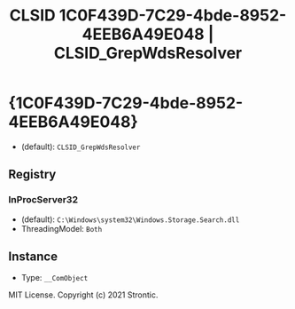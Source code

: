 ﻿---
title: "CLSID 1C0F439D-7C29-4bde-8952-4EEB6A49E048 | CLSID_GrepWdsResolver"
excerpt: What is COM-Object CLSID 1C0F439D-7C29-4bde-8952-4EEB6A49E048?
---

# {1C0F439D-7C29-4bde-8952-4EEB6A49E048}

* (default): `CLSID_GrepWdsResolver`

## Registry


### InProcServer32

* (default): `C:\Windows\system32\Windows.Storage.Search.dll`
* ThreadingModel: `Both`

## Instance

* Type: `__ComObject`

MIT License. Copyright (c) 2021 Strontic.


